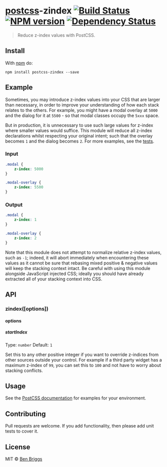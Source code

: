 # [postcss][postcss]-zindex [![Build Status](https://travis-ci.org/ben-eb/postcss-zindex.svg?branch=master)][ci] [![NPM version](https://badge.fury.io/js/postcss-zindex.svg)][npm] [![Dependency Status](https://gemnasium.com/ben-eb/postcss-zindex.svg)][deps]

> Reduce z-index values with PostCSS.

## Install

With [npm](https://npmjs.org/package/postcss-zindex) do:

```
npm install postcss-zindex --save
```

## Example

Sometimes, you may introduce z-index values into your CSS that are larger than
necessary, in order to improve your understanding of how each stack relates to
the others. For example, you might have a modal overlay at `5000` and the dialog
for it at `5500` - so that modal classes occupy the `5xxx` space.

But in production, it is unnecessary to use such large values for z-index where
smaller values would suffice. This module will reduce all z-index declarations
whilst respecting your original intent; such that the overlay becomes `1` and
the dialog becomes `2`. For more examples, see the [tests](index.js).

### Input

```css
.modal {
    z-index: 5000
}

.modal-overlay {
    z-index: 5500
}
```

### Output

```css
.modal {
    z-index: 1
}

.modal-overlay {
    z-index: 2
}
```

Note that this module does not attempt to normalize relative z-index values,
such as `-1`; indeed, it will abort immediately when encountering these values
as it cannot be sure that rebasing mixed positive & negative values will keep
the stacking context intact. Be careful with using this module alongside
JavaScript injected CSS; ideally you should have already extracted all of your
stacking context into CSS.

## API

### zindex([options])

#### options

##### startIndex

Type: `number`
Default: `1`

Set this to any other positive integer if you want to override z-indices from
other sources outside your control. For example if a third party widget has a
maximum z-index of `99`, you can set this to `100` and not have to worry about
stacking conflicts.

## Usage

See the [PostCSS documentation](https://github.com/postcss/postcss#usage) for
examples for your environment.

## Contributing

Pull requests are welcome. If you add functionality, then please add unit tests
to cover it.

## License

MIT © [Ben Briggs](http://beneb.info)

[ci]:      https://travis-ci.org/ben-eb/postcss-zindex
[deps]:    https://gemnasium.com/ben-eb/postcss-zindex
[npm]:     http://badge.fury.io/js/postcss-zindex
[postcss]: https://github.com/postcss/postcss
